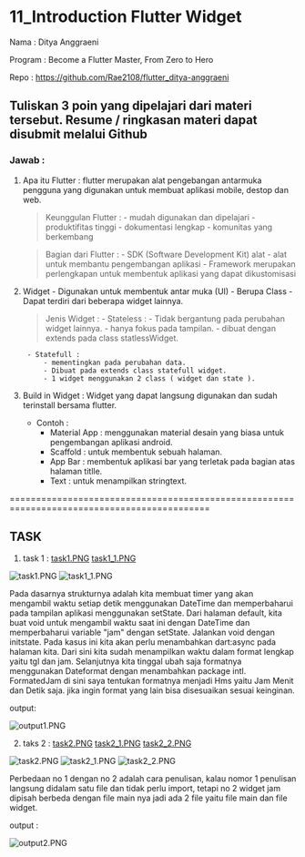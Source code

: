 # 11_Introduction Flutter Widget

Nama : Ditya Anggraeni

Program : Become a Flutter Master, From Zero to Hero

Repo : https://github.com/Rae2108/flutter_ditya-anggraeni

## Tuliskan 3 poin yang dipelajari dari materi tersebut. Resume / ringkasan materi dapat disubmit melalui Github

### Jawab : 

1. Apa itu Flutter : flutter merupakan alat pengebangan antarmuka pengguna yang digunakan untuk membuat aplikasi mobile, destop dan web. 
    > Keunggulan Flutter :
        - mudah digunakan dan dipelajari 
        - produktifitas tinggi
        - dokumentasi lengkap
        - komunitas yang berkembang

    > Bagian dari Flutter :
        - SDK (Software Development Kit) alat - alat untuk membantu pengembangan aplikasi
        - Framework merupakan perlengkapan untuk membentuk aplikasi yang dapat dikustomisasi

2. Widget 
        - Digunakan untuk membentuk antar muka (UI)
        - Berupa Class
        - Dapat terdiri dari beberapa widget lainnya.

    > Jenis Widget :
        - Stateless :
            - Tidak bergantung pada perubahan widget lainnya.
            - hanya fokus pada tampilan.
            - dibuat dengan extends pada class statlessWidget.
        
        - Statefull :
            - mementingkan pada perubahan data.
            - Dibuat pada extends class statefull widget.
            - 1 widget menggunakan 2 class ( widget dan state ).

3. Build in Widget : Widget yang dapat langsung digunakan dan sudah terinstall bersama flutter.
    - Contoh :
        - Material App : menggunakan material desain yang biasa untuk pengembangan aplikasi android.
        - Scaffold : untuk membentuk sebuah halaman.
        - App Bar : membentuk aplikasi bar yang terletak pada bagian atas halaman titlle.
        - Text : untuk menampilkan stringtext. 



============================================================================================

## TASK 

 
1.  task 1 : [task1.PNG](./Screenshot/task1.PNG) [task1_1.PNG](./Screenshot/task1_1.PNG)

  ![task1.PNG](./Screenshot/task1.PNG)
  ![task1_1.PNG](./Screenshot/task1_1.PNG)
  
  Pada dasarnya strukturnya adalah kita membuat timer yang akan mengambil waktu setiap detik menggunakan DateTime dan memperbaharui pada tampilan aplikasi menggunakan setState. 
  Dari halaman default, kita buat void untuk mengambil waktu saat ini dengan DateTime dan memperbaharui variable "jam" dengan setState. Jalankan void dengan initstate. 
  Pada kasus ini kita akan perlu menambahkan dart:async pada halaman kita. Dari sini kita sudah menampilkan waktu dalam format lengkap yaitu tgl dan jam. Selanjutnya kita tinggal ubah saja formatnya menggunakan Dateformat dengan menambahkan package intl. FormatedJam di sini saya tentukan formatnya menjadi Hms yaitu Jam Menit dan Detik saja. jika ingin format yang lain bisa disesuaikan sesuai keinginan.
  
  output:

  ![output1.PNG](./Screenshot/output1.PNG)

2. taks 2 : [task2.PNG](./Screenshot/task2.PNG) [task2_1.PNG](./Screenshot/task2_1.PNG)  [task2_2.PNG](./Screenshot/task2_2.PNG)

  ![task2.PNG](./Screenshot/task2.PNG)
  ![task2_1.PNG](./Screenshot/task2_1.PNG)
  ![task2_2.PNG](./Screenshot/task2_2.PNG)
   
   Perbedaan no 1 dengan no 2 adalah cara penulisan, kalau nomor 1 penulisan langsung didalam satu file dan tidak perlu import, tetapi no 2 widget jam dipisah berbeda dengan file main nya jadi ada 2 file yaitu file main dan file widget.


  output :

  ![output2.PNG](./Screenshot/output2.PNG)
